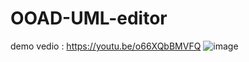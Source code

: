 # OOAD-UML-editor
demo vedio : https://youtu.be/o66XQbBMVFQ
![image](https://i.imgur.com/bHiBJHp.png)
